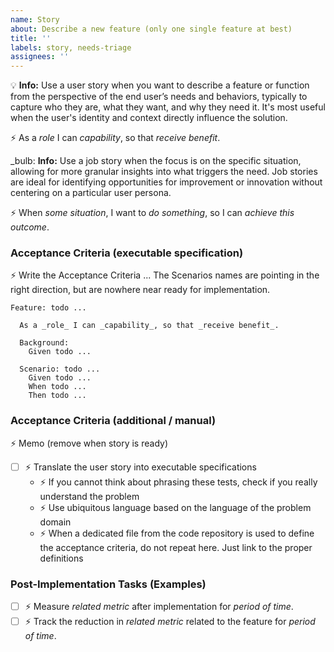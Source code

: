 ```yaml
---
name: Story
about: Describe a new feature (only one single feature at best)
title: ''
labels: story, needs-triage
assignees: ''
---
```


:bulb: **Info:** Use a user story when you want to describe a feature or function from the perspective of the end user’s needs and behaviors, typically to capture who they are, what they want, and why they need it. It's most useful when the user's identity and context directly influence the solution.

:zap: As a _role_ I can _capability_, so that _receive benefit_.

_bulb: **Info:** Use a job story when the focus is on the specific situation, allowing for more granular insights into what triggers the need. Job stories are ideal for identifying opportunities for improvement or innovation without centering on a particular user persona.

:zap: When _some situation_, I want to _do something_, so I can _achieve this outcome_.

### Acceptance Criteria (executable specification)
:zap: Write the Acceptance Criteria ... The Scenarios names are pointing in the right direction, but are nowhere near ready for implementation.
```gherkin
Feature: todo ...

  As a _role_ I can _capability_, so that _receive benefit_.

  Background:
    Given todo ...

  Scenario: todo ...
    Given todo ...
    When todo ...
    Then todo ...
```

### Acceptance Criteria (additional / manual)
:zap: Memo (remove when story is ready)
- [ ] :zap: Translate the user story into executable specifications
    - :zap: If you cannot think about phrasing these tests, check if you really understand the problem
    - :zap: Use ubiquitous language based on the language of the problem domain
    - :zap: When a dedicated file from the code repository is used to define the acceptance criteria, do not repeat here. Just link to the proper definitions

### Post-Implementation Tasks (Examples)
- [ ] :zap: Measure _related metric_ after implementation for _period of time_.
- [ ] :zap: Track the reduction in _related metric_ related to the feature for _period of time_.
